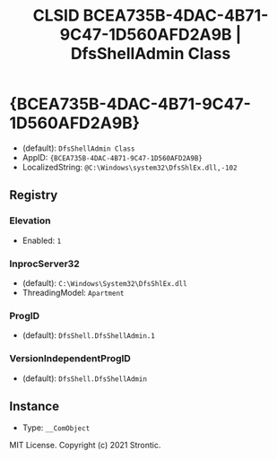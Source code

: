 ﻿---
title: "CLSID BCEA735B-4DAC-4B71-9C47-1D560AFD2A9B | DfsShellAdmin Class"
excerpt: What is COM-Object CLSID BCEA735B-4DAC-4B71-9C47-1D560AFD2A9B?
---

# {BCEA735B-4DAC-4B71-9C47-1D560AFD2A9B}

* (default): `DfsShellAdmin Class`
* AppID: `{BCEA735B-4DAC-4B71-9C47-1D560AFD2A9B}`
* LocalizedString: `@C:\Windows\system32\DfsShlEx.dll,-102`

## Registry


### Elevation

* Enabled: `1`

### InprocServer32

* (default): `C:\Windows\System32\DfsShlEx.dll`
* ThreadingModel: `Apartment`

### ProgID

* (default): `DfsShell.DfsShellAdmin.1`

### VersionIndependentProgID

* (default): `DfsShell.DfsShellAdmin`

## Instance

* Type: `__ComObject`

MIT License. Copyright (c) 2021 Strontic.


